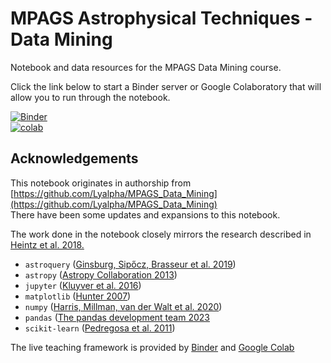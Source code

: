 # MPAGS Astrophysical Techniques - Data Mining

Notebook and data resources for the MPAGS Data Mining course.

Click the link below to start a Binder server or Google Colaboratory that will allow you to run through the notebook.

[![Binder](https://mybinder.org/badge_logo.svg)](https://mybinder.org/v2/gh/kendallackley/MPAGS_Data_Mining/c3041c8d84adcd5c52b518860713144ff29375a8?urlpath=lab%2Ftree%2FFindingQSOs.ipynb) \
[![colab](https://colab.research.google.com/assets/colab-badge.svg)](https://colab.research.google.com/github/kendallackley/MPAGS_Data_Mining/blob/main/FindingQSOs.ipynb)

## Acknowledgements
This notebook originates in authorship from [https://github.com/Lyalpha/MPAGS_Data_Mining](https://github.com/Lyalpha/MPAGS_Data_Mining) \
There have been some updates and expansions to this notebook.

The work done in the notebook closely mirrors the research described in [Heintz et al. 2018.](https://arxiv.org/pdf/1805.03394.pdf)

 * `astroquery` ([Ginsburg, Sipőcz, Brasseur et al. 2019](https://ui.adsabs.harvard.edu/abs/2019AJ....157...98G/abstract))
 * `astropy` ([Astropy Collaboration 2013](https://ui.adsabs.harvard.edu/abs/2013A%26A...558A..33A/abstract))
 * `jupyter` ([Kluyver et al. 2016](http://dx.doi.org/10.3233/978-1-61499-649-1-87))
 * `matplotlib` ([Hunter 2007](https://doi.org/10.1109/MCSE.2007.55))
 * `numpy` ([Harris, Millman, van der Walt et al. 2020](https://doi.org/10.1038/s41586-020-2649-2))
 * `pandas` ([The pandas development team 2023](https://zenodo.org/records/7549438)
 * `scikit-learn` ([Pedregosa et al. 2011](http://jmlr.csail.mit.edu/papers/v12/pedregosa11a.html))

The live teaching framework is provided by [Binder](https://doi.org/10.25080/Majora-4af1f417-011) and [Google Colab](https://doi.org/10.1007/978-1-4842-4470-8_7)
